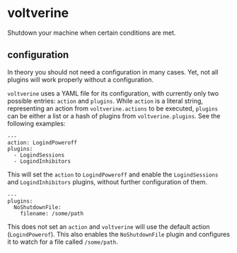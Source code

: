 voltverine
==========
Shutdown your machine when certain conditions are met.

configuration
-------------
In theory you should not need a configuration in many cases. Yet, not
all plugins will work properly without a configuration.

`voltverine` uses a YAML file for its configuration, with currently only
two possible entries: `action` and `plugins`. While `action` is a
literal string, representing an action from `voltverine.actions` to be
executed, `plugins` can be either a list or a hash of plugins from
`voltverine.plugins`. See the following examples:

    ---
    action: LogindPoweroff
    plugins:
      - LogindSessions
      - LogindInhibitors

This will set the `action` to `LogindPoweroff` and enable the
`LogindSessions` and `LogindInhibitors` plugins, without further
configuration of them.

    ---
    plugins:
      NoShutdownFile:
        filename: /some/path

This does not set an `action` and `voltverine` will use the default
action (`LogindPowerof`). This also enables the `NoShutdownFile` plugin
and configures it to watch for a file called `/some/path`.
